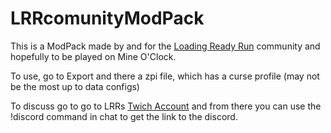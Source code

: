 # LRRcomunityModPack

This is a ModPack made by and for the [Loading Ready Run](http://www.loadingreadyrun.com) community and hopefully to be played on Mine O'Clock.

To use, go to Export and there a zpi file, which has a curse profile (may not be the most up to data configs)

To discuss go to go to LRRs [Twich Account](https://www.twitch.tv/loadingreadyrun) and from there you can use the !discord command in chat to get the link to the discord.
